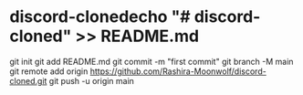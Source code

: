 # discord-clonedecho "# discord-cloned" >> README.md
git init
git add README.md
git commit -m "first commit"
git branch -M main
git remote add origin https://github.com/Rashira-Moonwolf/discord-cloned.git
git push -u origin main
